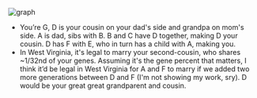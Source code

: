 ![graph](https://github.com/BillZito/billzito.github.io/blob/master/assets/IMG_4832.JPG?raw=true)

- You’re G, D is your cousin on your dad's side and grandpa on mom's side. A is dad, sibs with B. B and C have D together, making D your cousin. D has F with E, who in turn has a child with A, making you.
- In West Virginia, it's legal to marry your second-cousin, who shares ~1/32nd of your genes. Assuming it's the gene percent that matters, I think it’d be legal in West Virginia for A and F to marry if we added two more generations between D and F (I'm not showing my work, sry). D would be your great great grandparent and cousin.
